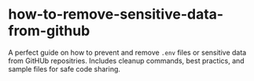 # how-to-remove-sensitive-data-from-github
A perfect guide on how to prevent and remove `.env` files or sensitive data from GitHUb repositries. Includes cleanup commands, best practics, and sample files for safe code sharing.
